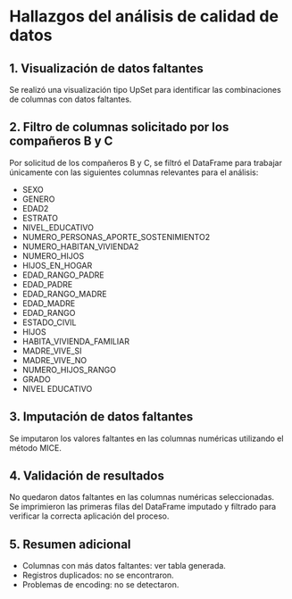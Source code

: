 # Hallazgos del análisis de calidad de datos

## 1. Visualización de datos faltantes

Se realizó una visualización tipo UpSet para identificar las combinaciones de columnas con datos faltantes.

## 2. Filtro de columnas solicitado por los compañeros B y C

Por solicitud de los compañeros B y C, se filtró el DataFrame para trabajar únicamente con las siguientes columnas relevantes para el análisis:

- SEXO
- GENERO
- EDAD2
- ESTRATO
- NIVEL_EDUCATIVO
- NUMERO_PERSONAS_APORTE_SOSTENIMIENTO2
- NUMERO_HABITAN_VIVIENDA2
- NUMERO_HIJOS
- HIJOS_EN_HOGAR
- EDAD_RANGO_PADRE
- EDAD_PADRE
- EDAD_RANGO_MADRE
- EDAD_MADRE
- EDAD_RANGO
- ESTADO_CIVIL
- HIJOS
- HABITA_VIVIENDA_FAMILIAR
- MADRE_VIVE_SI
- MADRE_VIVE_NO
- NUMERO_HIJOS_RANGO
- GRADO
- NIVEL EDUCATIVO

## 3. Imputación de datos faltantes

Se imputaron los valores faltantes en las columnas numéricas utilizando el método MICE.

## 4. Validación de resultados

No quedaron datos faltantes en las columnas numéricas seleccionadas.  
Se imprimieron las primeras filas del DataFrame imputado y filtrado para verificar la correcta aplicación del proceso.

## 5. Resumen adicional

- Columnas con más datos faltantes: ver tabla generada.
- Registros duplicados: no se encontraron.
- Problemas de encoding: no se detectaron.